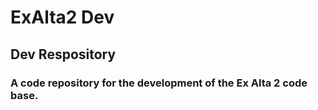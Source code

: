 # ExAlta2 Dev 
## Dev Respository
### A code repository for the development of the Ex Alta 2 code base.
